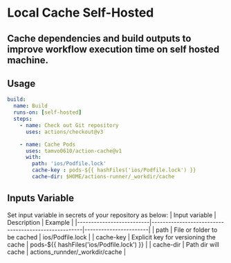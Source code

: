 # Local Cache Self-Hosted

## Cache dependencies and build outputs to improve workflow execution time on self hosted machine.

## Usage

```yml
build:
  name: Build
  runs-on: [self-hosted]
  steps:
    - name: Check out Git repository
      uses: actions/checkout@v3

    - name: Cache Pods
      uses: tamvo0610/action-cache@v1
      with:
        path: 'ios/Podfile.lock'
        cache-key : pods-${{ hashFiles('ios/Podfile.lock') }}
        cache-dir: $HOME/actions-runner/_workdir/cache
```

## Inputs Variable

Set input variable in secrets of your repository as below:
| Input variable | Description | Example |
|--------------------------|-----------------------------------------------------|-----------------------|
| path | File or folder to be cached | ios/Podfile.lock |
| cache-key | Explicit key for versioning the cache | pods-${{ hashFiles('ios/Podfile.lock') }} |
| cache-dir | Path dir will cache | actions_runnder/_workdir/cache |
